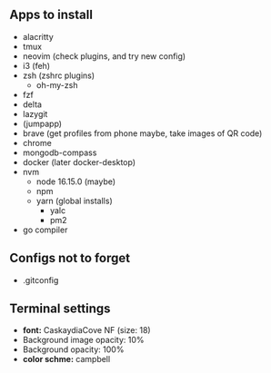 ## Apps to install

- alacritty
- tmux
- neovim (check plugins, and try new config)
- i3 (feh)
- zsh (zshrc plugins)
  - oh-my-zsh
- fzf
- delta
- lazygit
- (jumpapp)
- brave (get profiles from phone maybe, take images of QR code)
- chrome
- mongodb-compass
- docker (later docker-desktop)
- nvm
  - node 16.15.0 (maybe)
  - npm
  - yarn (global installs)
    - yalc
    - pm2
- go compiler

## Configs not to forget

- .gitconfig

## Terminal settings

- **font:** CaskaydiaCove NF (size: 18)
- Background image opacity: 10%
- Background opacity: 100%
- **color schme:** campbell

